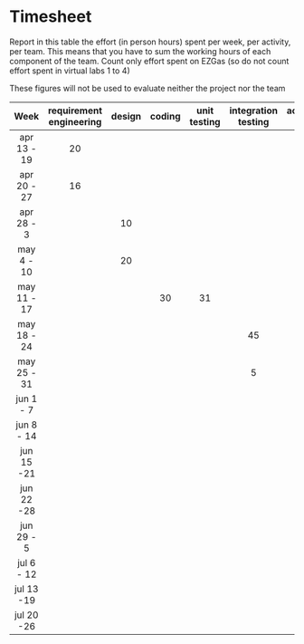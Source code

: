 # Timesheet

Report in this table the effort (in person hours) spent per week, per activity, per team. 
This means that you have to sum the working hours of each component of the team.
Count only effort spent on EZGas (so do not count effort spent in virtual labs 1 to 4)

These figures will not be used to evaluate neither the project nor the team

| Week | requirement engineering | design | coding | unit testing | integration testing | acceptance testing | management | git maven |
|:----------:|:--------:|:-----------:|:-----------:|:----------:|:------------:|:---------------:|:-------------:|:--------------:|
| apr 13 - 19|20|  |  |  |  |  | 1 |  | 
| apr 20 - 27|16|  |  |  |  |  | 2 |  | 
| apr 28 - 3 |  |10|  |  |  |  | 1.30 |  | 
| may 4 - 10 |  |20|  |  |  |  | 1 | | 
| may 11 - 17|  |  |30|31|  |  | 1 |  | 
| may 18 - 24|  |  |  |  | 45 |  | 1 |  | 
| may 25 - 31|  |  |  |  | 5 | 10 |  |  | 
| jun 1 -  7 |  |  |  |  |  |  12|  |  | 
| jun 8 - 14 |  |  |  |  |  |  |  |  | 
| jun 15 -21 |  |  |  |  |  |  |  |  | 
| jun 22 -28 |  |  |  |  |  |  |  |  | 
| jun 29 - 5 |  |  |  |  |  |  |  |  | 
| jul 6 - 12 |  |  |  |  |  |  |  |  | 
| jul 13 -19 |  |  |  |  |  |  |  |  | 
| jul 20 -26 |  |  |  |  |  |  |  |  | 
